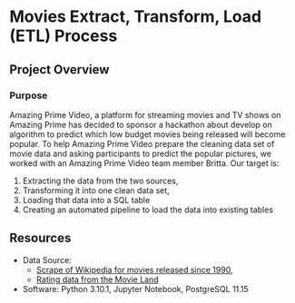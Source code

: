 # Movies Extract, Transform, Load (ETL) Process

## Project Overview

### Purpose
Amazing Prime Video, a platform for streaming movies and TV shows on Amazing Prime has decided to sponsor a hackathon about develop on algorithm to predict which low budget movies being released will become popular. To help Amazing Prime Video prepare the cleaning data set of movie data and asking participants to predict the popular pictures, we worked with an Amazing Prime Video team member Britta. Our target is: 
  1. Extracting the data from the two sources, 
  2. Transforming it into one clean data set,
  3. Loading that data into a SQL table 
  4. Creating an automated pipeline to load the data into existing tables

## Resources
- Data Source: 
  - [Scrape of Wikipedia for movies released since 1990](https://github.com/Jarviniazh/Module-8-Challenge-Movies-ETL/blob/main/Data/wikipedia-movies.json), 
  - [Rating data from the Movie Land](https://www.kaggle.com/account/login?titleType=dataset-downloads&showDatasetDownloadSkip=False&messageId=datasetsWelcome&returnUrl=%2Frounakbanik%2Fthe-movies-dataset%3Fresource%3Ddownload)
- Software: Python 3.10.1, Jupyter Notebook, PostgreSQL 11.15
